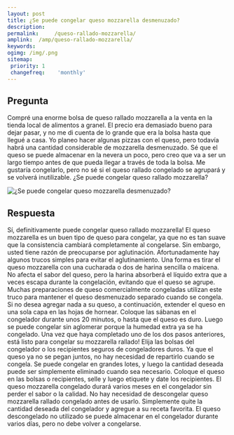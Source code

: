 ```yaml
---
layout: post
title: ¿Se puede congelar queso mozzarella desmenuzado?  
description: 
permalink:     /queso-rallado-mozzarella/
amplink:  /amp/queso-rallado-mozzarella/
keywords: 
ogimg: /img/.png
sitemap:
 priority: 1
 changefreq:    'monthly'
---
```




## Pregunta

Compré una enorme bolsa de queso rallado mozzarella a la venta en la tienda local de alimentos a granel. El precio era demasiado bueno para dejar pasar, y no me di cuenta de lo grande que era la bolsa hasta que llegué a casa. Yo planeo hacer algunas pizzas con el queso, pero todavía habrá una cantidad considerable de mozzarella desmenuzado. Sé que el queso se puede almacenar en la nevera un poco, pero creo que va a ser un largo tiempo antes de que pueda llegar a través de toda la bolsa. Me gustaría congelarlo, pero no sé si el queso rallado congelado se agrupará y se volverá inutilizable. ¿Se puede congelar queso rallado mozzarella?


![¿Se puede congelar queso mozzarella desmenuzado?](https://sepuedecongelar.com/img/ "¿Se puede congelar queso mozzarella desmenuzado?" )


## Respuesta

Sí, definitivamente puede congelar queso rallado mozzarella! El queso mozzarella es un buen tipo de queso para congelar, ya que no es tan suave que la consistencia cambiará completamente al congelarse. Sin embargo, usted tiene razón de preocuparse por aglutinación. Afortunadamente hay algunos trucos simples para evitar el aglutinamiento.
Una forma es tirar el queso mozzarella con una cucharada o dos de harina sencilla o maicena. No afecta el sabor del queso, pero la harina absorberá el líquido extra que a veces escapa durante la congelación, evitando que el queso se agrupe. Muchas preparaciones de queso comercialmente congeladas utilizan este truco para mantener el queso desmenuzado separado cuando se congela. Si no desea agregar nada a su queso, a continuación, extender el queso en una sola capa en las hojas de hornear. Coloque las sábanas en el congelador durante unos 20 minutos, o hasta que el queso es duro. Luego se puede congelar sin aglomerar porque la humedad extra ya se ha congelado.
Una vez que haya completado uno de los dos pasos anteriores, está listo para congelar su mozzarella rallado! Elija las bolsas del congelador o los recipientes seguros de congeladores duros. Ya que el queso ya no se pegan juntos, no hay necesidad de repartirlo cuando se congela. Se puede congelar en grandes lotes, y luego la cantidad deseada puede ser simplemente eliminado cuando sea necesario. Coloque el queso en las bolsas o recipientes, selle y luego etiquete y date los recipientes. El queso mozzarella congelado durará varios meses en el congelador sin perder el sabor o la calidad.
No hay necesidad de descongelar queso mozzarella rallado congelado antes de usarlo. Simplemente quite la cantidad deseada del congelador y agregue a su receta favorita. El queso descongelado no utilizado se puede almacenar en el congelador durante varios días, pero no debe volver a congelarse.